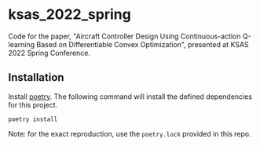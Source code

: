 # ksas_2022_spring
Code for the paper, "Aircraft Controller Design Using Continuous-action Q-learning Based on Differentiable Convex Optimization", presented at KSAS 2022 Spring Conference.

## Installation
Install [poetry](https://python-poetry.org/).
The following command will install the defined dependencies for this project.
```
poetry install
```
Note: for the exact reproduction, use the `poetry.lock` provided in this repo.
